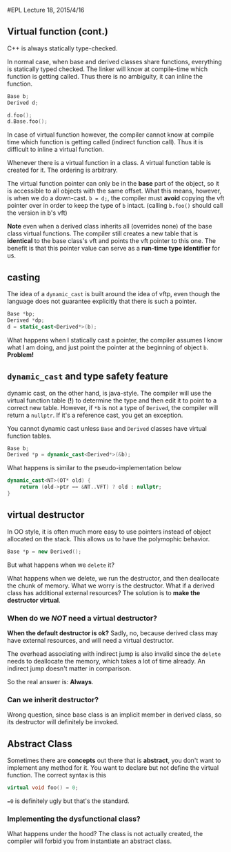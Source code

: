 #EPL Lecture 18, 2015/4/16

## Virtual function (cont.)

C\++ is always statically type-checked.

In normal case, when base and derived classes share functions, everything is statically typed checked. The linker will know at compile-time which function is getting called. Thus there is no ambiguity, it can inline the function.

```cpp
Base b;
Derived d;

d.foo();
d.Base.foo();
```

In case of virtual function however, the compiler cannot know at compile time which function is getting called (indirect function call). Thus it is difficult to inline a virtual function.

Whenever there is a virtual function in a class. A virtual function table is created for it. The ordering is arbitrary.

The virtual function pointer can only be in the **base** part of the object, so it is accessible to all objects with the same offset. What this means, however, is when we do a down-cast. `b = d;`, the compiler must **avoid** copying the vft pointer over in order to keep the type of `b` intact. (calling `b.foo()` should call the version in b's vft) 

**Note** even when a derived class inherits all (overrides none) of the base class virtual functions. The compiler still creates a new table that is **identical** to the base class's vft and points the vft pointer to this one. The benefit is that this pointer value can serve as a **run-time type identifier** for us.

## casting

The idea of a `dynamic_cast` is built around the idea of vftp, even though the language does not guarantee explicitly that there is such a pointer.

```cpp
Base *bp;
Derived *dp;
d = static_cast<Derived*>(b);
```

What happens when I statically cast a pointer, the compiler assumes I know what I am doing, and just point the pointer at the beginning of object `b`. **Problem!**

## `dynamic_cast` and type safety feature

dynamic cast, on the other hand, is java-style. The compiler will use the virtual function table (**!**) to determine the type and then edit it to point to a correct new table. However, if `*b` is not a type of `Derived`, the compiler will return a `nullptr`. If it's a reference cast, you get an exception.

You cannot dynamic cast unless `Base` and `Derived` classes have virtual function tables.

```cpp
Base b;
Derived *p = dynamic_cast<Derived*>(&b);
```
What happens is similar to the pseudo-implementation below

```cpp
dynamic_cast<NT>(OT* old) {
	return (old->ptr == &NT..VFT) ? old : nullptr;
}
```

## virtual destructor

In OO style, it is often much more easy to use pointers instead of object allocated on the stack. This allows us to have the polymophic behavior.

```cpp
Base *p = new Derived();
```

But what happens when we `delete` it?

What happens when we delete, we run the destructor, and then deallocate the chunk of memory. What we worry is the destructor. What if a derived class has additional external resources? The solution is to **make the destructor virtual**.

###  When do we *NOT* need a virtual destructor?

**When the default destructor is ok?** Sadly, no, because derived class may have external resources, and will need a virtual destructor.

The overhead associating with indirect jump is also invalid since the `delete` needs to deallocate the memory, which takes a lot of time already. An indirect jump doesn't matter in comparison.

So the real answer is: **Always**.

### Can we inherit destructor?

Wrong question, since base class is an implicit member in derived class, so its destructor will definitely be invoked.






## Abstract Class

Sometimes there are **concepts** out there that is **abstract**, you don't want to implement any method for it. You want to declare but not define the virtual function. The correct syntax is this

```cpp
virtual void foo() = 0;
```

`=0` is definitely ugly but that's the standard.

### Implementing the dysfunctional class?

What happens under the hood? The class is not actually created, the compiler will  forbid you from instantiate an abstract class.